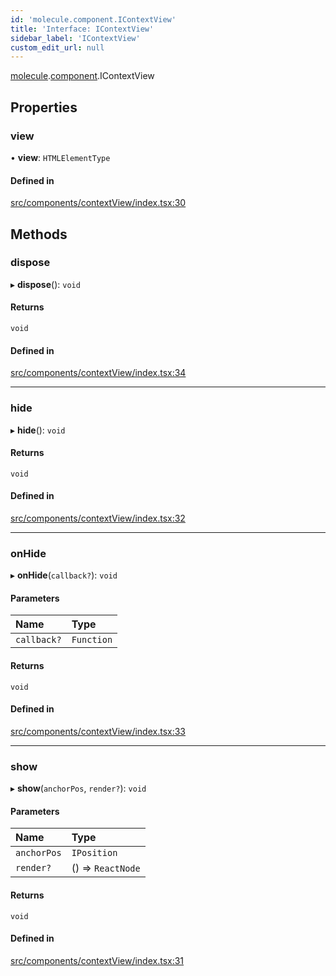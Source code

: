 ```yaml
---
id: 'molecule.component.IContextView'
title: 'Interface: IContextView'
sidebar_label: 'IContextView'
custom_edit_url: null
---
```


[molecule](../namespaces/molecule).[component](../namespaces/molecule.component).IContextView

## Properties

### view

• **view**: `HTMLElementType`

#### Defined in

[src/components/contextView/index.tsx:30](https://github.com/DTStack/molecule/blob/46c80551/src/components/contextView/index.tsx#L30)

## Methods

### dispose

▸ **dispose**(): `void`

#### Returns

`void`

#### Defined in

[src/components/contextView/index.tsx:34](https://github.com/DTStack/molecule/blob/46c80551/src/components/contextView/index.tsx#L34)

---

### hide

▸ **hide**(): `void`

#### Returns

`void`

#### Defined in

[src/components/contextView/index.tsx:32](https://github.com/DTStack/molecule/blob/46c80551/src/components/contextView/index.tsx#L32)

---

### onHide

▸ **onHide**(`callback?`): `void`

#### Parameters

| Name        | Type       |
| :---------- | :--------- |
| `callback?` | `Function` |

#### Returns

`void`

#### Defined in

[src/components/contextView/index.tsx:33](https://github.com/DTStack/molecule/blob/46c80551/src/components/contextView/index.tsx#L33)

---

### show

▸ **show**(`anchorPos`, `render?`): `void`

#### Parameters

| Name        | Type              |
| :---------- | :---------------- |
| `anchorPos` | `IPosition`       |
| `render?`   | () => `ReactNode` |

#### Returns

`void`

#### Defined in

[src/components/contextView/index.tsx:31](https://github.com/DTStack/molecule/blob/46c80551/src/components/contextView/index.tsx#L31)
